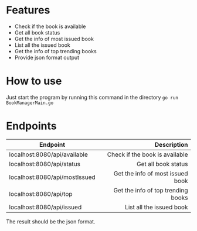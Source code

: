 # Features

- Check if the book is available
- Get all book status
- Get the info of most issued book
- List all the issued book 
- Get the info of top trending books
- Provide json format output

# How to use
Just start the program by running this command in the directory
`go run BookManagerMain.go`

# Endpoints
| Endpoint     | Description |
| --------- | -----:|
| localhost:8080/api/available | Check if the book is available |
| localhost:8080/api/status     |   Get all book status |
| localhost:8080/api/mostIssued      |   Get the info of most issued book |
| localhost:8080/api/top      |   Get the info of top trending books  |
| localhost:8080/api/issued      |    List all the issued book |

The result should be the json format.